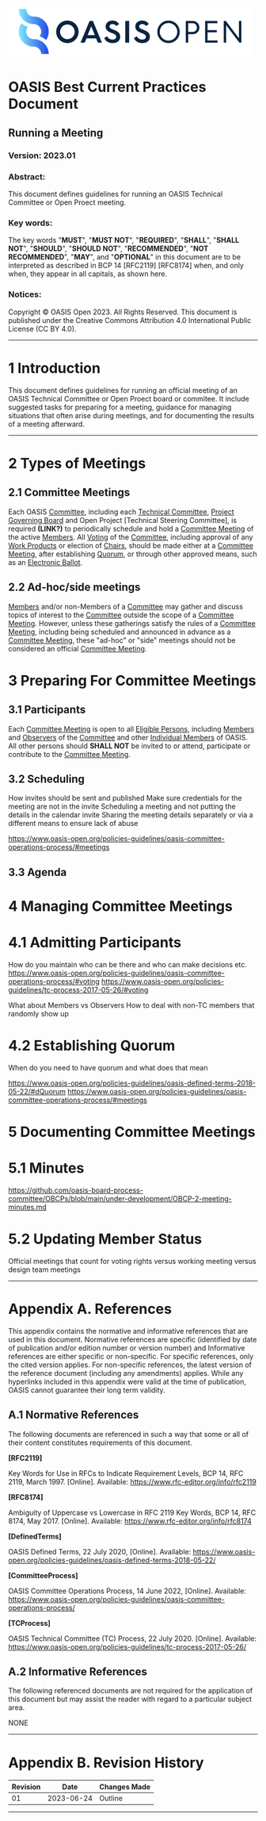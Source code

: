 ![OASIS](../OASIS-Logo.png)
---

# OASIS Best Current Practices Document

## Running a Meeting

### Version: 2023.01

### Abstract:

This document defines guidelines for running an OASIS Technical Committee or Open Proect meeting.

### Key words:

The key words "**MUST**", "**MUST NOT**", "**REQUIRED**", "**SHALL**", "**SHALL NOT**", "**SHOULD**", "**SHOULD NOT**", "**RECOMMENDED**", "**NOT RECOMMENDED**", "**MAY**", and "**OPTIONAL**" in this document are to be interpreted as described in BCP 14 [RFC2119] [RFC8174] when, and only when, they appear in all capitals, as shown here.

### Notices:

Copyright © OASIS Open 2023. All Rights Reserved. This document is published under the Creative Commons Attribution 4.0 International Public License (CC BY 4.0).

---

# 1 Introduction

This document defines guidelines for running an official meeting of an OASIS Technical Committee or Open Proect board or commitee.  It include suggested tasks for preparing for a meeting, guidance for managing situations that often arise during meetings, and for documenting the results of a meeting afterward.

---

# 2 Types of Meetings

## 2.1 Committee Meetings

Each OASIS [Committee], including each [Technical Committee], [Project Governing Board] and Open Project [Technical Steering Committee], is required **(LINK?)** to periodically schedule and hold a [Committee Meeting] of the active [Members].  All [Voting] of the [Committee], including approval of any [Work Products] or election of [Chairs], should be made either at a [Committee Meeting], after establishing [Quorum], or through other approved means, such as an [Electronic Ballot].

[Committee]: https://www.oasis-open.org/policies-guidelines/oasis-committee-operations-process/#committees

[Committee Meeting]: https://www.oasis-open.org/policies-guidelines/oasis-committee-operations-process/#meetings

[Members]: https://www.oasis-open.org/policies-guidelines/oasis-defined-terms-2018-05-22/#dMember

[Chairs]: https://www.oasis-open.org/policies-guidelines/oasis-defined-terms-2018-05-22/#dChair

[Quorum]: https://www.oasis-open.org/policies-guidelines/oasis-defined-terms-2018-05-22/#dQuorum

[Voting]: https://www.oasis-open.org/policies-guidelines/oasis-committee-operations-process/#voting

[Work Products]: https://www.oasis-open.org/policies-guidelines/oasis-defined-terms-2018-05-22/#dWorkProduct

[Electronic Ballot]: https://www.oasis-open.org/policies-guidelines/tc-process-2017-05-26/tc-process-16-september-2002/#mail

[Technical Committee]: https://www.oasis-open.org/policies-guidelines/oasis-defined-terms-2018-05-22/#dTechnicalCommittee

[Project Governing Board]: https://www.oasis-open.org/policies-guidelines/oasis-defined-terms-2018-05-22/#dPGB

## 2.2 Ad-hoc/side meetings

[Members] and/or non-Members of a [Committee] may gather and discuss topics of interest to the [Committee] outside the scope of a [Committee Meeting].  However, unless these gatherings satisfy the rules of a [Committee Meeting], including being scheduled and announced in advance as a [Committee Meeting], these "ad-hoc" or "side" meetings should not be considered an official [Committee Meeting]. 

# 3 Preparing For Committee Meetings

## 3.1 Participants

Each [Committee Meeting] is open to all [Eligible Persons], including [Members] and [Observers] of the [Committee] and other [Individual Members] of OASIS. All other persons should **SHALL NOT** be invited to or attend, participate or contribute to the [Committee Meeting].

## 3.2 Scheduling

How invites should be sent and published
Make sure credentials for the meeting are not in the invite
Scheduling a meeting and not putting the details in the calendar invite
Sharing the meeting details separately or via a different means to ensure lack of abuse

https://www.oasis-open.org/policies-guidelines/oasis-committee-operations-process/#meetings

## 3.3 Agenda

[Eligible Persons]: https://www.oasis-open.org/policies-guidelines/oasis-defined-terms-2018-05-22/#dEligiblePerson

[Observers]: https://www.oasis-open.org/policies-guidelines/oasis-defined-terms-2018-05-22/#dObserver

[Individual Members]: https://www.oasis-open.org/policies-guidelines/oasis-defined-terms-2018-05-22/#dIndividualMember

# 4 Managing Committee Meetings

# 4.1 Admitting Participants

How do you maintain who can be there and who can make decisions etc.
https://www.oasis-open.org/policies-guidelines/oasis-committee-operations-process/#voting
https://www.oasis-open.org/policies-guidelines/tc-process-2017-05-26/#voting

What about Members vs Observers
How to deal with non-TC members that randomly show up

# 4.2 Establishing Quorum

When do you need to have quorum and what does that mean

https://www.oasis-open.org/policies-guidelines/oasis-defined-terms-2018-05-22/#dQuorum
https://www.oasis-open.org/policies-guidelines/oasis-committee-operations-process/#meetings

# 5 Documenting Committee Meetings

# 5.1 Minutes
https://github.com/oasis-board-process-committee/OBCPs/blob/main/under-development/OBCP-2-meeting-minutes.md

# 5.2 Updating Member Status

Official meetings that count for voting rights versus working meeting versus design team meetings

---

# Appendix A. References

This appendix contains the normative and informative references that are used in this document. Normative references are specific (identified by date of publication and/or edition number or version number) and Informative references are either specific or non-specific. For specific references, only the cited version applies. For non-specific references, the latest version of the reference document (including any amendments) applies. While any hyperlinks included in this appendix were valid at the time of publication, OASIS cannot guarantee their long term validity.

## A.1 Normative References

The following documents are referenced in such a way that some or all of their content constitutes requirements of this document.

**[RFC2119]**

Key Words for Use in RFCs to Indicate Requirement Levels, BCP 14, RFC 2119, March 1997. [Online]. Available: https://www.rfc-editor.org/info/rfc2119

**[RFC8174]**

Ambiguity of Uppercase vs Lowercase in RFC 2119 Key Words, BCP 14, RFC 8174, May 2017. [Online]. Available: https://www.rfc-editor.org/info/rfc8174

**[DefinedTerms]**

OASIS Defined Terms, 22 July 2020, [Online]. Available:
https://www.oasis-open.org/policies-guidelines/oasis-defined-terms-2018-05-22/

**[CommitteeProcess]**

OASIS Committee Operations Process, 14 June 2022, [Online]. Available: https://www.oasis-open.org/policies-guidelines/oasis-committee-operations-process/

**[TCProcess]**

OASIS Technical Committee (TC) Process, 22 July 2020. [Online]. Available: https://www.oasis-open.org/policies-guidelines/tc-process-2017-05-26/

## A.2 Informative References

The following referenced documents are not required for the application of this document but may assist the reader with regard to a particular subject area.

NONE

---

# Appendix B. Revision History

| Revision | Date | Changes Made     |
|----------|------|------------------|
| 01 | 2023-06-24 | Outline          |

---
